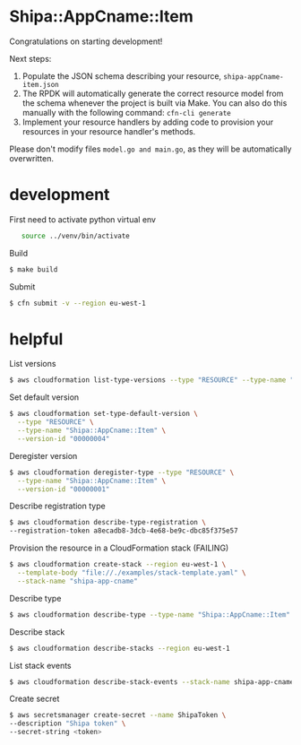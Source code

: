 # Shipa::AppCname::Item

Congratulations on starting development!

Next steps:

1. Populate the JSON schema describing your resource, `shipa-appCname-item.json`
2. The RPDK will automatically generate the correct resource model from the
   schema whenever the project is built via Make.
   You can also do this manually with the following command: `cfn-cli generate`
3. Implement your resource handlers by adding code to provision your resources in your resource handler's methods.

Please don't modify files `model.go and main.go`, as they will be automatically overwritten.


# development

First need to activate python virtual env
```bash
   source ../venv/bin/activate
```

Build
```bash
$ make build
```

Submit
```bash
$ cfn submit -v --region eu-west-1
```

# helpful 

List versions
```bash
$ aws cloudformation list-type-versions --type "RESOURCE" --type-name "Shipa::AppCname::Item"
```

Set default version
```bash
$ aws cloudformation set-type-default-version \
  --type "RESOURCE" \
  --type-name "Shipa::AppCname::Item" \
  --version-id "00000004"
```

Deregister version
```bash
$ aws cloudformation deregister-type --type "RESOURCE" \
  --type-name "Shipa::AppCname::Item" \
  --version-id "00000001"
```

Describe registration type
```bash
$ aws cloudformation describe-type-registration \
--registration-token a8ecadb8-3dcb-4e68-be9c-dbc85f375e57
```

Provision the resource in a CloudFormation stack (FAILING)
```bash
$ aws cloudformation create-stack --region eu-west-1 \
  --template-body "file://./examples/stack-template.yaml" \
  --stack-name "shipa-app-cname"
```

Describe type
```bash
$ aws cloudformation describe-type --type-name "Shipa::AppCname::Item" --type RESOURCE
```

Describe stack
```bash
$ aws cloudformation describe-stacks --region eu-west-1
```

List stack events
```bash
$ aws cloudformation describe-stack-events --stack-name shipa-app-cname > events.log
```

Create secret
```bash
$ aws secretsmanager create-secret --name ShipaToken \
--description "Shipa token" \
--secret-string <token>

```